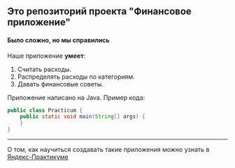 ## Это репозиторий проекта "Финансовое приложение"  
#### Было сложно, но мы справились

Наше приложение **умеет**:
1. Считать расходы. 
2. Распределять расходы по категориям. 
3. Давать финансовые советы.

Приложение написано на Java. Пример кода:
```java
public class Practicum {
    public static void main(String[] args) {
    }
}
```

------
О том, как научиться создавать такие приложения можно узнать в [Яндекс-Практикуме](https://practicum.yandex.ru/java-developer/ "Тут учат Java!")
